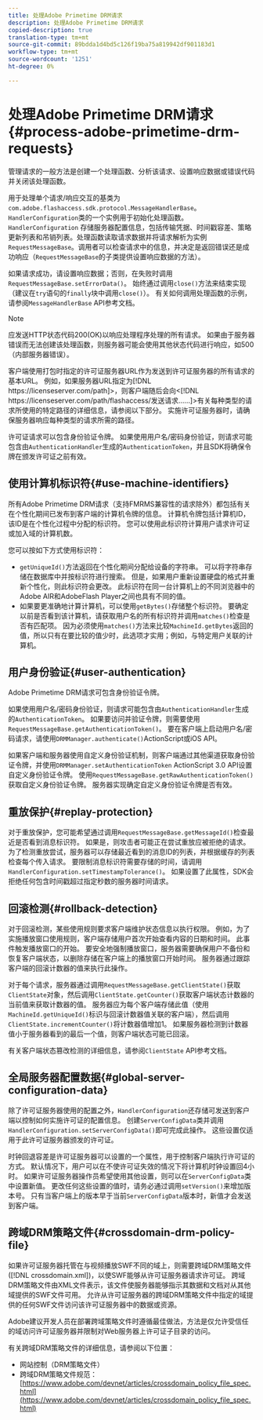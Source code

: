 ```yaml
---
title: 处理Adobe Primetime DRM请求
description: 处理Adobe Primetime DRM请求
copied-description: true
translation-type: tm+mt
source-git-commit: 89bdda1d4bd5c126f19ba75a819942df901183d1
workflow-type: tm+mt
source-wordcount: '1251'
ht-degree: 0%

---
```



# 处理Adobe Primetime DRM请求{#process-adobe-primetime-drm-requests}

管理请求的一般方法是创建一个处理函数、分析该请求、设置响应数据或错误代码并关闭该处理函数。

用于处理单个请求/响应交互的基类为`com.adobe.flashaccess.sdk.protocol.MessageHandlerBase`。 `HandlerConfiguration`类的一个实例用于初始化处理函数。 `HandlerConfiguration` 存储服务器配置信息，包括传输凭据、时间戳容差、策略更新列表和吊销列表。处理函数读取请求数据并将请求解析为实例 `RequestMessageBase`。调用者可以检查请求中的信息，并决定是返回错误还是成功响应（`RequestMessageBase`的子类提供设置响应数据的方法）。

如果请求成功，请设置响应数据；否则，在失败时调用`RequestMessageBase.setErrorData()`。 始终通过调用`close()`方法来结束实现（建议在`try`语句的`finally`块中调用`close()`）。 有关如何调用处理函数的示例，请参阅`MessageHandlerBase` API参考文档。

>[!NOTE]
>
>应发送HTTP状态代码200(OK)以响应处理程序处理的所有请求。 如果由于服务器错误而无法创建该处理函数，则服务器可能会使用其他状态代码进行响应，如500（内部服务器错误）。

客户端使用打包时指定的许可证服务器URL作为发送到许可证服务器的所有请求的基本URL。 例如，如果服务器URL指定为[!DNL ht<span></span>tps://licenseserver.com/path]>，则客户端随后会向&lt;[!DNL ht<span></span>tps://licenseserver.com/path/flashaccess/发送请求……]>有关每种类型的请求所使用的特定路径的详细信息，请参阅以下部分。 实施许可证服务器时，请确保服务器响应每种类型的请求所需的路径。

许可证请求可以包含身份验证令牌。 如果使用用户名/密码身份验证，则请求可能包含由`AuthenticationHandler`生成的`AuthenticationToken`，并且SDK将确保令牌在颁发许可证之前有效。

## 使用计算机标识符{#use-machine-identifiers}

所有Adobe Primetime DRM请求（支持FMRMS兼容性的请求除外）都包括有关在个性化期间已发布到客户端的计算机令牌的信息。 计算机令牌包括计算机ID，该ID是在个性化过程中分配的标识符。 您可以使用此标识符计算用户请求许可证或加入域的计算机数。

您可以按如下方式使用标识符：

* `getUniqueId()`方法返回在个性化期间分配给设备的字符串。 可以将字符串存储在数据库中并按标识符进行搜索。 但是，如果用户重新设置硬盘的格式并重新个性化，则此标识符会更改。 此标识符在同一台计算机上的不同浏览器中的Adobe AIR和AdobeFlash Player之间也具有不同的值。
* 如果要更准确地计算计算机，可以使用`getBytes()`存储整个标识符。 要确定以前是否看到该计算机，请获取用户名的所有标识符并调用`matches()`检查是否有匹配项。 因为必须使用`matches()`方法来比较`MachineId.getBytes`返回的值，所以只有在要比较的值少时，此选项才实用；例如，与特定用户关联的计算机。

## 用户身份验证{#user-authentication}

Adobe Primetime DRM请求可包含身份验证令牌。

如果使用用户名/密码身份验证，则请求可能包含由`AuthenticationHandler`生成的`AuthenticationToken`。 如果要访问并验证令牌，则需要使用`RequestMessageBase.getAuthenticationToken()`。 要在客户端上启动用户名/密码请求，请使用`DRMManager.authenticate()`ActionScript或iOS API。

如果客户端和服务器使用自定义身份验证机制，则客户端通过其他渠道获取身份验证令牌，并使用`DRMManager.setAuthenticationToken` ActionScript 3.0 API设置自定义身份验证令牌。 使用`RequestMessageBase.getRawAuthenticationToken()`获取自定义身份验证令牌。 服务器实现确定自定义身份验证令牌是否有效。

## 重放保护{#replay-protection}

对于重放保护，您可能希望通过调用`RequestMessageBase.getMessageId()`检查最近是否看到消息标识符。 如果是，则攻击者可能正在尝试重放应被拒绝的请求。 为了检测重放尝试，服务器可以存储最近看到的消息ID的列表，并根据缓存的列表检查每个传入请求。 要限制消息标识符需要存储的时间，请调用`HandlerConfiguration.setTimestampTolerance()`。 如果设置了此属性，SDK会拒绝任何包含时间戳超过指定秒数的服务器时间请求。

## 回滚检测{#rollback-detection}

对于回滚检测，某些使用规则要求客户端维护状态信息以执行权限。 例如，为了实施播放窗口使用规则，客户端存储用户首次开始查看内容的日期和时间。 此事件触发播放窗口的开始。 要安全地强制播放窗口，服务器需要确保用户不备份和恢复客户端状态，以删除存储在客户端上的播放窗口开始时间。 服务器通过跟踪客户端的回滚计数器的值来执行此操作。

对于每个请求，服务器通过调用`RequestMessageBase.getClientState()`获取`ClientState`对象，然后调用`ClientState.getCounter()`获取客户端状态计数器的当前值来获取计数器的值。 服务器应为每个客户端存储此值（使用`MachineId.getUniqueId()`标识与回滚计数器值关联的客户端），然后调用`ClientState.incrementCounter()`将计数器值增加1。 如果服务器检测到计数器值小于服务器看到的最后一个值，则客户端状态可能已回滚。

有关客户端状态篡改检测的详细信息，请参阅`ClientState` API参考文档。

## 全局服务器配置数据{#global-server-configuration-data}

除了许可证服务器使用的配置之外，`HandlerConfiguration`还存储可发送到客户端以控制如何实施许可证的配置信息。 创建`ServerConfigData`类并调用`HandlerConfiguration.setServerConfigData()`即可完成此操作。 这些设置仅适用于此许可证服务器颁发的许可证。

时钟回退容差是许可证服务器可以设置的一个属性，用于控制客户端执行许可证的方式。 默认情况下，用户可以在不使许可证失效的情况下将计算机时钟设置回4小时。 如果许可证服务器操作员希望使用其他设置，则可以在`ServerConfigData`类中设置新值。 更改任何这些设置的值时，请务必通过调用`setVersion()`来增加版本号。 只有当客户端上的版本早于当前`ServerConfigData`版本时，新值才会发送到客户端。

## 跨域DRM策略文件{#crossdomain-drm-policy-file}

如果许可证服务器托管在与视频播放SWF不同的域上，则需要跨域DRM策略文件([!DNL crossdomain.xml])，以使SWF能够从许可证服务器请求许可证。 跨域DRM策略文件由XML文件表示，该文件使服务器能够指示其数据和文档对从其他域提供的SWF文件可用。 允许从许可证服务器的跨域DRM策略文件中指定的域提供的任何SWF文件访问该许可证服务器中的数据或资源。

Adobe建议开发人员在部署跨域策略文件时遵循最佳做法，方法是仅允许受信任的域访问许可证服务器并限制对Web服务器上许可证子目录的访问。

有关跨域DRM策略文件的详细信息，请参阅以下位置：

* 网站控制（DRM策略文件）
* 跨域DRM策略文件规范：[https://www.adobe.com/devnet/articles/crossdomain_policy_file_spec.html](https://www.adobe.com/devnet/articles/crossdomain_policy_file_spec.html)